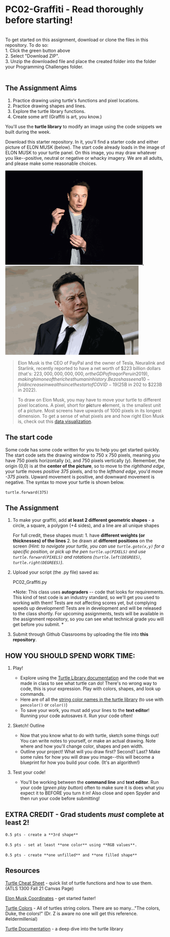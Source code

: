 # PC02-Graffiti - Read thoroughly before starting!
<br>
To get started on this assignment, download or clone the files in this repository. To do so:<br>
1. Click the green button above <br>
2. Select "Download ZIP". <br>
3. Unzip the downloaded file and place the created folder into the folder your Programming Challenges folder.
<br>
<br>

## The Assignment Aims
1. Practice drawing using turtle's functions and pixel locations.
2. Practice drawing shapes and lines. 
3. Explore the turtle library functions.
4. Create some art! (Graffiti is art, you know.)

You'll use the **turtle library** to modify an image using the code snippets we built during the week.

Download this starter repository. In it, you'll find a starter code and either picture of ELON MUSK (below). The start code already loads in the image of ELON MUSK to your turtle panel. On this image, you may draw whatever you like--positive, neutral or negative or whacky imagery. We are all adults, and please make some reasonable choices.

<img src="https://github.com/ATLS1300/PC02-Graffiti/blob/master/ElonMuskTalking.gif" width="433" height="296">, <img src="https://github.com/ATLS1300/PC02-Graffiti/blob/master/ElonMuskConfused.gif" width="420" height="280">


>Elon Musk is the CEO of PayPal and the owner of Tesla, Neuralink and Starlink, recently reported to have a net worth of $223 billion dollars (that's: $223,000,000,000,000, or the GDP of Iraq or Peru in 2019), making him one of the richest human in history. Bezos has seen a 10-fold increase in wealth since the start of COVID-19 ($25B in 202 to $223B in 2022).

>To draw on Elon Musk, you may have to move your turtle to different pixel locations. A pixel, short for **pic**ture **el**ement, is the smallest unit of a picture. Most screens have upwards of 1000 pixels in its longest dimension. To get a sense of what pixels are and how right Elon Musk is, check out this [data visualization]([https://mkorostoff.github.io/1-pixel-wealth/](https://engaging-data.com/how-rich-is-elon-musk/)).

## The start code

Some code has some code written for you to help you get started quickly. 
The start code sets the drawing window to 750 x 750 pixels, meaning you have 750 pixels horizontally (x), and 750 pixels vertically (y). Remember, the origin (0,0) is at the **center of the picture**, so to move to the *righthand edge*, your turtle moves *positive 375* pixels, and to the *lefthand edge*, you'd move *-375 pixels*. Upward movement is positive, and downward movement is negative. The syntax to move your turtle is shown below.

```turtle.forward(375)```

## The Assignment

1. To make your graffiti, add **at least 2 different geometric shapes** - a circle, a square, a polygon (+4 sides), and a line are all unique shapes

    For full credit, these shapes must:
        1. have **different weights (or thicknesses) of the lines**
        2. be drawn at **different positions** on the screen 
        *(Hint: to navigate your turtle, you can use ```turtle.goto(x,y)``` for a specific position, or pick up the pen ```turtle.up(PIXELS)``` and use ```turtle.forward(PIXELS)``` and rotations (```turtle.left(DEGREES)```, ```turtle.right(DEGREES)```)*.

2. Upload your script (the .py file) saved as:

    PC02_Graffiti.py

    *Note: This class uses **autograders** -- code that looks for requirements. This kind of test code is an industry standard, so we'll get you used to   working with them! Tests are not affecting scores yet, but complying speeds up development! Tests are in development and will be released to the class shortly. For upcoming assignments, tests will be available in the assignment repository, so you can see what technical grade you will get before you submit. *

3. Submit through Github Classrooms by uploading the file into **this repository**. 

## HOW YOU SHOULD SPEND WORK TIME:

1. Play!


   - Explore using the [Turtle Library documentation](https://docs.python.org/3/library/turtle.html#turtle.forward) and the code that we made in class to see what turtle can do! There's no wrong way to code, this is your expression. Play with colors, shapes, and look up commands. 
   - Here are of all the [string color names in the turtle library](https://cs111.wellesley.edu/labs/lab01/colors) (to use with ```pencolor()``` or ```color()```)
   - To save your work, you must add your lines to the **text editor**! Running your code autosaves it. Run your code often!

2. Sketch! Outline

   - Now that you know what to do with turtle, sketch some things out! You can write notes to yourself, or make an actual drawing. Note where and how you'll change color, shapes and pen width.
   - Outline your project! What will you draw first? Second? Last? Make some rules for how you will draw you image--this will become a blueprint for how you build your code. (It's an algorithm!)

3. Test your code!

   - You'll be working between the **command line** and **text editor**. Run your code (*green play button*) often to make sure it is does what you expect it to BEFORE you turn it in! Also close and open Spyder and then run your code before submitting!

## EXTRA CREDIT - Grad students _must_ complete at least 2!

    0.5 pts - create a **3rd shape**

    0.5 pts - set at least **one color** using **RGB values**. 

    0.5 pts - create **one unfilled** and **one filled shape**


## Resources
[Turtle Cheat Sheet](https://canvas.colorado.edu/courses/75648/pages/turtle-cheat-sheet?module_item_id=3014370) - quick list of turtle functions and how to use them. (ATLS 1300 Fall 21 Canvas Page)

[Elon Musk Coordinates](https://canvas.colorado.edu/courses/83516/pages/elon-musk-useful-coordinates) - get started faster!

[Turtle Colors](https://cs111.wellesley.edu/labs/lab01/colors) - All of turtles string colors. There are so many..."The colors, Duke, the colors!"
(Dr. Z is aware no one will get this reference. #eldermillenial)

[Turtle Documentation](https://docs.python.org/3/library/turtle.html) - a deep dive into the turtle library
